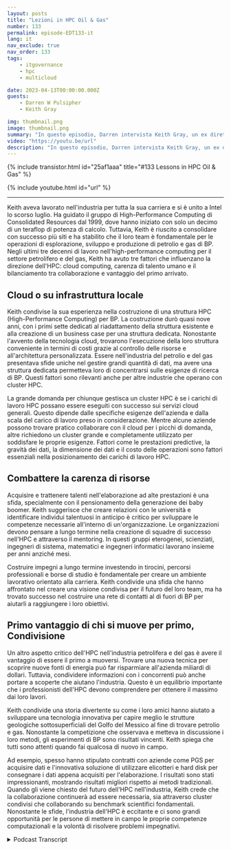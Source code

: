 ```yaml
---
layout: posts
title: "Lezioni in HPC Oil & Gas"
number: 133
permalink: episode-EDT133-it
lang: it
nav_exclude: true
nav_order: 133
tags:
    - itgovernance
    - hpc
    - multicloud

date: 2023-04-13T00:00:00.000Z
guests:
    - Darren W Pulsipher
    - Keith Gray

img: thumbnail.png
image: thumbnail.png
summary: "In questo episodio, Darren intervista Keith Gray, un ex direttore di high-performance computing presso British Petroleum. Con oltre 30 anni di gestione dei centri HPC, Keith offre una grande prospettiva sulle sfide, le migliori pratiche e il futuro dell'high-performance computing."
video: "https://youtu.be/url"
description: "In questo episodio, Darren intervista Keith Gray, un ex direttore di high-performance computing presso British Petroleum. Con oltre 30 anni di gestione dei centri HPC, Keith offre una grande prospettiva sulle sfide, le migliori pratiche e il futuro dell'high-performance computing."
---
```


<div>
{% include transistor.html id="25af1aaa" title="#133 Lessons in HPC Oil & Gas" %}

{% include youtube.html id="url" %}
</div>

---

Keith aveva lavorato nell'industria per tutta la sua carriera e si è unito a Intel lo scorso luglio. Ha guidato il gruppo di High-Performance Computing di Consolidated Resources dal 1999, dove hanno iniziato con solo un decimo di un teraflop di potenza di calcolo. Tuttavia, Keith è riuscito a consolidare con successo più siti e ha stabilito che il loro team è fondamentale per le operazioni di esplorazione, sviluppo e produzione di petrolio e gas di BP. Negli ultimi tre decenni di lavoro nell'high-performance computing per il settore petrolifero e del gas, Keith ha avuto tre fattori che influenzano la direzione dell'HPC: cloud computing, carenza di talento umano e il bilanciamento tra collaborazione e vantaggio del primo arrivato.

## Cloud o su infrastruttura locale

Keith condivise la sua esperienza nella costruzione di una struttura HPC (High-Performance Computing) per BP. La costruzione durò quasi nove anni, con i primi sette dedicati al riadattamento della struttura esistente e alla creazione di un business case per una struttura dedicata. Nonostante l'avvento della tecnologia cloud, trovarono l'esecuzione della loro struttura conveniente in termini di costi grazie al controllo delle risorse e all'architettura personalizzata. Essere nell'industria del petrolio e del gas presentava sfide uniche nel gestire grandi quantità di dati, ma avere una struttura dedicata permetteva loro di concentrarsi sulle esigenze di ricerca di BP. Questi fattori sono rilevanti anche per altre industrie che operano con cluster HPC.

La grande domanda per chiunque gestisca un cluster HPC è se i carichi di lavoro HPC possano essere eseguiti con successo sui servizi cloud generali. Questo dipende dalle specifiche esigenze dell'azienda e dalla scala del carico di lavoro preso in considerazione. Mentre alcune aziende possono trovare pratico collaborare con il cloud per i picchi di domanda, altre richiedono un cluster grande e completamente utilizzato per soddisfare le proprie esigenze. Fattori come le prestazioni predictive, la gravità dei dati, la dimensione dei dati e il costo delle operazioni sono fattori essenziali nella posizionamento dei carichi di lavoro HPC.

## Combattere la carenza di risorse

Acquisire e trattenere talenti nell'elaborazione ad alte prestazioni è una sfida, specialmente con il pensionamento della generazione dei baby boomer. Keith suggerisce che creare relazioni con le università e identificare individui talentuosi in anticipo è critico per sviluppare le competenze necessarie all'interno di un'organizzazione. Le organizzazioni devono pensare a lungo termine nella creazione di squadre di successo nell'HPC e attraverso il mentoring. In questi gruppi eterogenei, scienziati, ingegneri di sistema, matematici e ingegneri informatici lavorano insieme per anni anziché mesi.

Costruire impegni a lungo termine investendo in tirocini, percorsi professionali e borse di studio è fondamentale per creare un ambiente lavorativo orientato alla carriera. Keith condivide una sfida che hanno affrontato nel creare una visione condivisa per il futuro del loro team, ma ha trovato successo nel costruire una rete di contatti al di fuori di BP per aiutarli a raggiungere i loro obiettivi.

## Primo vantaggio di chi si muove per primo, Condivisione

Un altro aspetto critico dell'HPC nell'industria petrolifera e del gas è avere il vantaggio di essere il primo a muoversi. Trovare una nuova tecnica per scoprire nuove fonti di energia può far risparmiare all'azienda miliardi di dollari. Tuttavia, condividere informazioni con i concorrenti può anche portare a scoperte che aiutano l'industria. Questo è un equilibrio importante che i professionisti dell'HPC devono comprendere per ottenere il massimo dai loro lavori.

Keith condivide una storia divertente su come i loro amici hanno aiutato a sviluppare una tecnologia innovativa per capire meglio le strutture geologiche sottosuperficiali del Golfo del Messico al fine di trovare petrolio e gas. Nonostante la competizione che osservava e metteva in discussione i loro metodi, gli esperimenti di BP sono risultati vincenti. Keith spiega che tutti sono attenti quando fai qualcosa di nuovo in campo.

Ad esempio, spesso hanno stipulato contratti con aziende come PGS per acquisire dati e l'innovativa soluzione di utilizzare elicotteri e hard disk per consegnare i dati appena acquisiti per l'elaborazione. I risultati sono stati impressionanti, mostrando risultati migliori rispetto ai metodi tradizionali. Quando gli viene chiesto del futuro dell'HPC nell'industria, Keith crede che la collaborazione continuerà ad essere necessaria, sia attraverso cluster condivisi che collaborando su benchmark scientifici fondamentali. Nonostante le sfide, l'industria dell'HPC è eccitante e ci sono grandi opportunità per le persone di mettere in campo le proprie competenze computazionali e la volontà di risolvere problemi impegnativi.



<details>
<summary> Podcast Transcript </summary>

<p></p>

</details>
